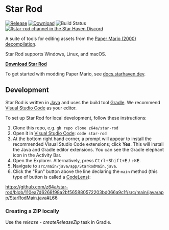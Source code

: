 # Star Rod

[![Release](https://img.shields.io/github/v/release/z64a/star-rod)][releases]
[![Download](https://img.shields.io/github/downloads/z64a/star-rod/total)][download]
![Build Status](https://img.shields.io/github/actions/workflow/status/z64a/star-rod/validate.yaml)
[![#star-rod channel in the Star Haven Discord][discord-badge]][discord]

A suite of tools for editing assets from the [Paper Mario (2000) decompilation](https://github.com/pmret/papermario).

Star Rod supports Windows, Linux, and macOS.

**[Download Star Rod][download]**

To get started with modding Paper Mario, see [docs.starhaven.dev](https://docs.starhaven.dev/tools/decomp/setup.html).

[discord]: https://discord.gg/star-haven
[discord-badge]: https://img.shields.io/discord/279322074412089344?color=%237289DA&logo=discord&logoColor=ffffff&label=%23star-rod
[papermario-repo]: https://github.com/pmret/papermario
[releases]: https://github.com/z64a/star-rodx/releases
[download]: https://github.com/z64a/star-rod/releases/latest

## Development

Star Rod is written in [Java](https://dev.java/) and uses the build tool [Gradle](https://gradle.org/). We recommend [Visual Studio Code](https://code.visualstudio.com/) as your editor.

To set up Star Rod for local development, follow these instructions:

1. Clone this repo, e.g. `gh repo clone z64a/star-rod`
2. Open it in [Visual Studio Code](https://code.visualstudio.com/): `code star-rod`
3. At the bottom right hand corner, a prompt will appear to install the recommended Visual Studio Code extensions; click **Yes**. This will install the Java and Gradle editor extensions. You can see the Gradle elephant icon in the Activity Bar.
4. Open the Explorer. Alternatively, press <kbd>Ctrl+Shift+E</kbd> / <kbd>⇧⌘E</kbd>.
5. Navigate to `src/main/java/app/StarRodMain.java`.
6. Click the "Run" button above the line declaring the `main` method (this type of button is called a [CodeLens](https://code.visualstudio.com/blogs/2017/02/12/code-lens-roundup)):

https://github.com/z64a/star-rod/blob/110ea7d6268f98a2bf565880572203bd066a9c1f/src/main/java/app/StarRodMain.java#L66

### Creating a ZIP locally

Use the _release_ - _createReleaseZip_ task in Gradle.
